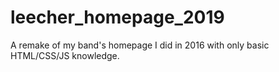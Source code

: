 # leecher_homepage_2019
A remake of my band's homepage I did in 2016 with only basic HTML/CSS/JS knowledge.
